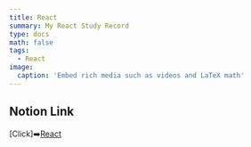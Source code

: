 ```yaml
---
title: React
summary: My React Study Record
type: docs
math: false
tags:
  - React
image:
  caption: 'Embed rich media such as videos and LaTeX math'
---
```


## Notion Link
[Click]➡️[React](https://www.notion.so/React-fce12484bf5e45bd9b3289c016507c48?pvs=4)